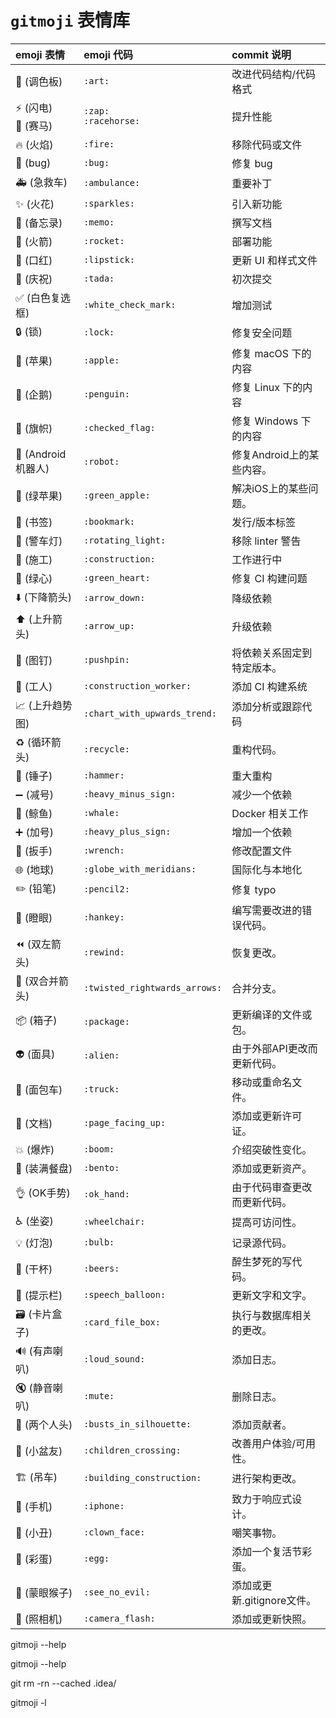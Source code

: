 # `gitmoji` 表情库

| emoji 表情                               | emoji 代码                    | commit 说明                  |
| :--------------------------------------- | :---------------------------- | :--------------------------- |
| :art: (调色板)                           | `:art:`                       | 改进代码结构/代码格式        |
| :zap: (闪电)<br>:racehorse: (赛马)       | `:zap:`<br>`:racehorse:`      | 提升性能                     |
| :fire: (火焰)                            | `:fire:`                      | 移除代码或文件               |
| :bug: (bug)                              | `:bug:`                       | 修复 bug                     |
| :ambulance: (急救车)                     | `:ambulance:`                 | 重要补丁                     |
| :sparkles: (火花)                        | `:sparkles:`                  | 引入新功能                   |
| :memo: (备忘录)                          | `:memo:`                      | 撰写文档                     |
| :rocket: (火箭)                          | `:rocket:`                    | 部署功能                     |
| :lipstick: (口红)                        | `:lipstick:`                  | 更新 UI 和样式文件           |
| :tada: (庆祝)                            | `:tada:`                      | 初次提交                     |
| :white_check_mark: (白色复选框)          | `:white_check_mark:`          | 增加测试                     |
| :lock: (锁)                              | `:lock:`                      | 修复安全问题                 |
| :apple: (苹果)                           | `:apple:`                     | 修复 macOS 下的内容          |
| :penguin: (企鹅)                         | `:penguin:`                   | 修复 Linux 下的内容          |
| :checkered_flag: (旗帜)                  | `:checked_flag:`              | 修复 Windows 下的内容        |
| :robot: (Android机器人)                  | `:robot:`                     | 修复Android上的某些内容。    |
| :green_apple: (绿苹果)                   | `:green_apple:`               | 解决iOS上的某些问题。        |
| :bookmark: (书签)                        | `:bookmark:`                  | 发行/版本标签                |
| :rotating_light: (警车灯)                | `:rotating_light:`            | 移除 linter 警告             |
| :construction: (施工)                    | `:construction:`              | 工作进行中                   |
| :green_heart: (绿心)                     | `:green_heart:`               | 修复 CI 构建问题             |
| :arrow_down: (下降箭头)                  | `:arrow_down:`                | 降级依赖                     |
| :arrow_up: (上升箭头)                    | `:arrow_up:`                  | 升级依赖                     |
| :pushpin: (图钉)                         | `:pushpin:`                   | 将依赖关系固定到特定版本。   |
| :construction_worker: (工人)             | `:construction_worker:`       | 添加 CI 构建系统             |
| :chart_with_upwards_trend: (上升趋势图)  | `:chart_with_upwards_trend:`  | 添加分析或跟踪代码           |
| :recycle: (循环箭头)                     | `:recycle:`                   | 重构代码。                   |
| :hammer: (锤子)                          | `:hammer:`                    | 重大重构                     |
| :heavy_minus_sign: (减号)                | `:heavy_minus_sign:`          | 减少一个依赖                 |
| :whale: (鲸鱼)                           | `:whale:`                     | Docker 相关工作              |
| :heavy_plus_sign: (加号)                 | `:heavy_plus_sign:`           | 增加一个依赖                 |
| :wrench: (扳手)                          | `:wrench:`                    | 修改配置文件                 |
| :globe_with_meridians: (地球)            | `:globe_with_meridians:`      | 国际化与本地化               |
| :pencil2: (铅笔)                         | `:pencil2:`                   | 修复 typo                    |
| :hankey: (瞪眼)                          | `:hankey:`                    | 编写需要改进的错误代码。     |
| :rewind: (双左箭头)                      | `:rewind:`                    | 恢复更改。                   |
| :twisted_rightwards_arrows: (双合并箭头) | `:twisted_rightwards_arrows:` | 合并分支。                   |
| :package: (箱子)                         | `:package:`                   | 更新编译的文件或包。         |
| :alien: (面具)                           | `:alien:`                     | 由于外部API更改而更新代码。  |
| :truck: (面包车)                         | `:truck:`                     | 移动或重命名文件。           |
| :page_facing_up: (文档)                  | `:page_facing_up:`            | 添加或更新许可证。           |
| :boom: (爆炸)                            | `:boom:`                      | 介绍突破性变化。             |
| :bento: (装满餐盘)                       | `:bento:`                     | 添加或更新资产。             |
| :ok_hand: (OK手势)                       | `:ok_hand:`                   | 由于代码审查更改而更新代码。 |
| :wheelchair: (坐姿)                      | `:wheelchair:`                | 提高可访问性。               |
| :bulb: (灯泡)                            | `:bulb:`                      | 记录源代码。                 |
| :beers: (干杯)                           | `:beers:`                     | 醉生梦死的写代码。           |
| :speech_balloon: (提示栏)                | `:speech_balloon:`            | 更新文字和文字。             |
| :card_file_box: (卡片盒子)               | `:card_file_box:`             | 执行与数据库相关的更改。     |
| :loud_sound: (有声喇叭)                  | `:loud_sound:`                | 添加日志。                   |
| :mute: (静音喇叭)                        | `:mute:`                      | 删除日志。                   |
| :busts_in_silhouette: (两个人头)         | `:busts_in_silhouette:`       | 添加贡献者。                 |
| :children_crossing: (小盆友)             | `:children_crossing:`         | 改善用户体验/可用性。        |
| :building_construction: (吊车)           | `:building_construction:`     | 进行架构更改。               |
| :iphone: (手机)                          | `:iphone:`                    | 致力于响应式设计。           |
| :clown_face: (小丑)                      | `:clown_face:`                | 嘲笑事物。                   |
| :egg: (彩蛋)                             | `:egg:`                       | 添加一个复活节彩蛋。         |
| :see_no_evil: (蒙眼猴子)                 | `:see_no_evil:`               | 添加或更新.gitignore文件。   |
| :camera_flash: (照相机)                  | `:camera_flash:`              | 添加或更新快照。             |



 gitmoji --help



gitmoji --help

git rm -rn --cached .idea/ 

gitmoji -l
